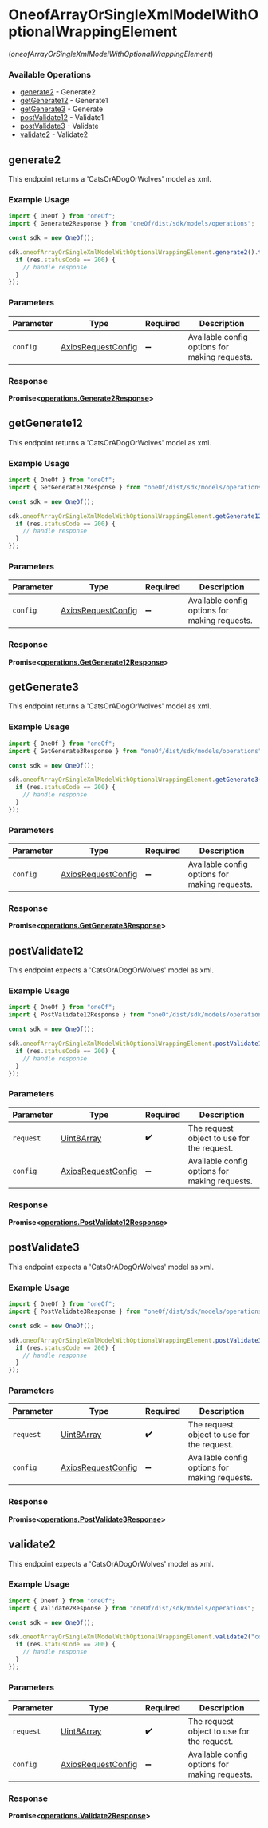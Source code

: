 # OneofArrayOrSingleXmlModelWithOptionalWrappingElement
(*oneofArrayOrSingleXmlModelWithOptionalWrappingElement*)

### Available Operations

* [generate2](#generate2) - Generate2
* [getGenerate12](#getgenerate12) - Generate1
* [getGenerate3](#getgenerate3) - Generate
* [postValidate12](#postvalidate12) - Validate1
* [postValidate3](#postvalidate3) - Validate
* [validate2](#validate2) - Validate2

## generate2

This endpoint returns a 'CatsOrADogOrWolves' model as xml.

### Example Usage

```typescript
import { OneOf } from "oneOf";
import { Generate2Response } from "oneOf/dist/sdk/models/operations";

const sdk = new OneOf();

sdk.oneofArrayOrSingleXmlModelWithOptionalWrappingElement.generate2().then((res: Generate2Response) => {
  if (res.statusCode == 200) {
    // handle response
  }
});
```

### Parameters

| Parameter                                                    | Type                                                         | Required                                                     | Description                                                  |
| ------------------------------------------------------------ | ------------------------------------------------------------ | ------------------------------------------------------------ | ------------------------------------------------------------ |
| `config`                                                     | [AxiosRequestConfig](https://axios-http.com/docs/req_config) | :heavy_minus_sign:                                           | Available config options for making requests.                |


### Response

**Promise<[operations.Generate2Response](../../models/operations/generate2response.md)>**


## getGenerate12

This endpoint returns a 'CatsOrADogOrWolves' model as xml.

### Example Usage

```typescript
import { OneOf } from "oneOf";
import { GetGenerate12Response } from "oneOf/dist/sdk/models/operations";

const sdk = new OneOf();

sdk.oneofArrayOrSingleXmlModelWithOptionalWrappingElement.getGenerate12().then((res: GetGenerate12Response) => {
  if (res.statusCode == 200) {
    // handle response
  }
});
```

### Parameters

| Parameter                                                    | Type                                                         | Required                                                     | Description                                                  |
| ------------------------------------------------------------ | ------------------------------------------------------------ | ------------------------------------------------------------ | ------------------------------------------------------------ |
| `config`                                                     | [AxiosRequestConfig](https://axios-http.com/docs/req_config) | :heavy_minus_sign:                                           | Available config options for making requests.                |


### Response

**Promise<[operations.GetGenerate12Response](../../models/operations/getgenerate12response.md)>**


## getGenerate3

This endpoint returns a 'CatsOrADogOrWolves' model as xml.

### Example Usage

```typescript
import { OneOf } from "oneOf";
import { GetGenerate3Response } from "oneOf/dist/sdk/models/operations";

const sdk = new OneOf();

sdk.oneofArrayOrSingleXmlModelWithOptionalWrappingElement.getGenerate3().then((res: GetGenerate3Response) => {
  if (res.statusCode == 200) {
    // handle response
  }
});
```

### Parameters

| Parameter                                                    | Type                                                         | Required                                                     | Description                                                  |
| ------------------------------------------------------------ | ------------------------------------------------------------ | ------------------------------------------------------------ | ------------------------------------------------------------ |
| `config`                                                     | [AxiosRequestConfig](https://axios-http.com/docs/req_config) | :heavy_minus_sign:                                           | Available config options for making requests.                |


### Response

**Promise<[operations.GetGenerate3Response](../../models/operations/getgenerate3response.md)>**


## postValidate12

This endpoint expects a 'CatsOrADogOrWolves' model as xml.

### Example Usage

```typescript
import { OneOf } from "oneOf";
import { PostValidate12Response } from "oneOf/dist/sdk/models/operations";

const sdk = new OneOf();

sdk.oneofArrayOrSingleXmlModelWithOptionalWrappingElement.postValidate12("unde".encode()).then((res: PostValidate12Response) => {
  if (res.statusCode == 200) {
    // handle response
  }
});
```

### Parameters

| Parameter                                                    | Type                                                         | Required                                                     | Description                                                  |
| ------------------------------------------------------------ | ------------------------------------------------------------ | ------------------------------------------------------------ | ------------------------------------------------------------ |
| `request`                                                    | [Uint8Array](../../models//.md)                              | :heavy_check_mark:                                           | The request object to use for the request.                   |
| `config`                                                     | [AxiosRequestConfig](https://axios-http.com/docs/req_config) | :heavy_minus_sign:                                           | Available config options for making requests.                |


### Response

**Promise<[operations.PostValidate12Response](../../models/operations/postvalidate12response.md)>**


## postValidate3

This endpoint expects a 'CatsOrADogOrWolves' model as xml.

### Example Usage

```typescript
import { OneOf } from "oneOf";
import { PostValidate3Response } from "oneOf/dist/sdk/models/operations";

const sdk = new OneOf();

sdk.oneofArrayOrSingleXmlModelWithOptionalWrappingElement.postValidate3("nulla".encode()).then((res: PostValidate3Response) => {
  if (res.statusCode == 200) {
    // handle response
  }
});
```

### Parameters

| Parameter                                                    | Type                                                         | Required                                                     | Description                                                  |
| ------------------------------------------------------------ | ------------------------------------------------------------ | ------------------------------------------------------------ | ------------------------------------------------------------ |
| `request`                                                    | [Uint8Array](../../models//.md)                              | :heavy_check_mark:                                           | The request object to use for the request.                   |
| `config`                                                     | [AxiosRequestConfig](https://axios-http.com/docs/req_config) | :heavy_minus_sign:                                           | Available config options for making requests.                |


### Response

**Promise<[operations.PostValidate3Response](../../models/operations/postvalidate3response.md)>**


## validate2

This endpoint expects a 'CatsOrADogOrWolves' model as xml.

### Example Usage

```typescript
import { OneOf } from "oneOf";
import { Validate2Response } from "oneOf/dist/sdk/models/operations";

const sdk = new OneOf();

sdk.oneofArrayOrSingleXmlModelWithOptionalWrappingElement.validate2("corrupti".encode()).then((res: Validate2Response) => {
  if (res.statusCode == 200) {
    // handle response
  }
});
```

### Parameters

| Parameter                                                    | Type                                                         | Required                                                     | Description                                                  |
| ------------------------------------------------------------ | ------------------------------------------------------------ | ------------------------------------------------------------ | ------------------------------------------------------------ |
| `request`                                                    | [Uint8Array](../../models//.md)                              | :heavy_check_mark:                                           | The request object to use for the request.                   |
| `config`                                                     | [AxiosRequestConfig](https://axios-http.com/docs/req_config) | :heavy_minus_sign:                                           | Available config options for making requests.                |


### Response

**Promise<[operations.Validate2Response](../../models/operations/validate2response.md)>**

